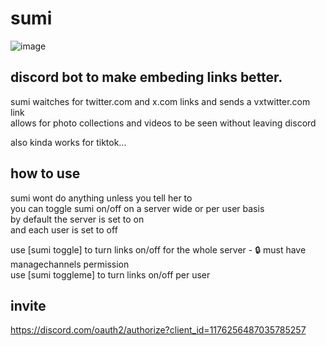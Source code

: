 # sumi
![image](https://github.com/austinStotts/sumi/assets/33228131/97446efb-88d6-490c-8fbf-0cf911307d89)


## discord bot to make embeding links better.
sumi waitches for twitter.com and x.com links and sends a vxtwitter.com link  
allows for photo collections and videos to be seen without leaving discord  
  
also kinda works for tiktok...
  
## how to use
sumi wont do anything unless you tell her to  
you can toggle sumi on/off on a server wide or per user basis  
by default the server is set to on  
and each user is set to off  

use [sumi toggle] to turn links on/off for the whole server - 🔒 must have managechannels permission  
use [sumi toggleme] to turn links on/off per user

## invite
https://discord.com/oauth2/authorize?client_id=1176256487035785257
